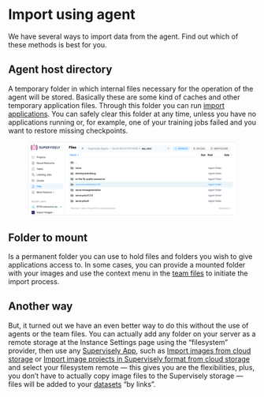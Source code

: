 # Import using agent

We have several ways to import data from the agent. Find out which of these methods is best for you.

## **Agent host directory**

A temporary folder in which internal files necessary for the operation of the agent will be stored. Basically these are some kind of caches and other temporary application files. Through this folder you can run [import applications](https://dev.supervise.ly/ecosystem/import). You can safely clear this folder at any time, unless you have no applications running or, for example, one of your training jobs failed and you want to restore missing checkpoints.

<figure><img src="../../../../.gitbook/assets/files.png" alt=""><figcaption></figcaption></figure>

## **Folder to mount**

Is a permanent folder you can use to hold files and folders you wish to give applications access to. In some cases, you can provide a mounted folder with your images and use the context menu in the [team files](../../../team-files/) to initiate the import process.

## **Another way**

But, it turned out we have an even better way to do this without the use of agents or the team files. You can actually add any folder on your server as a remote storage at the Instance Settings page using the “filesystem” provider, then use any [Supervisely App](https://ecosystem.supervisely.com/import), such as [Import images from cloud storage](https://ecosystem.supervisely.com/apps/import-images-from-cloud-storage) or [Import image projects in Supervisely format from cloud storage](https://ecosystem.supervisely.com/apps/import-images-in-sly-format-from-cloud-storage) and select your filesystem remote — this gives you are the flexibilities, plus, you don’t have to actually copy image files to the Supervisely storage — files will be added to your [datasets](../../../project/datasets/datasets.md) “by links”.
